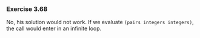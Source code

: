 ### Exercise 3.68
No, his solution would not work. If we evaluate `(pairs integers integers)`, the call would enter in an infinite loop.
